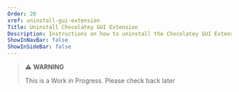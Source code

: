 ```yaml
---
Order: 20
xref: uninstall-gui-extension
Title: Uninstall Chocolatey GUI Extension
Description: Instructions on how to uninstall the Chocolatey GUI Extension
ShowInNavBar: false
ShowInSideBar: false
---
```


> :warning: **WARNING**
>
> This is a Work in Progress. Please check back later